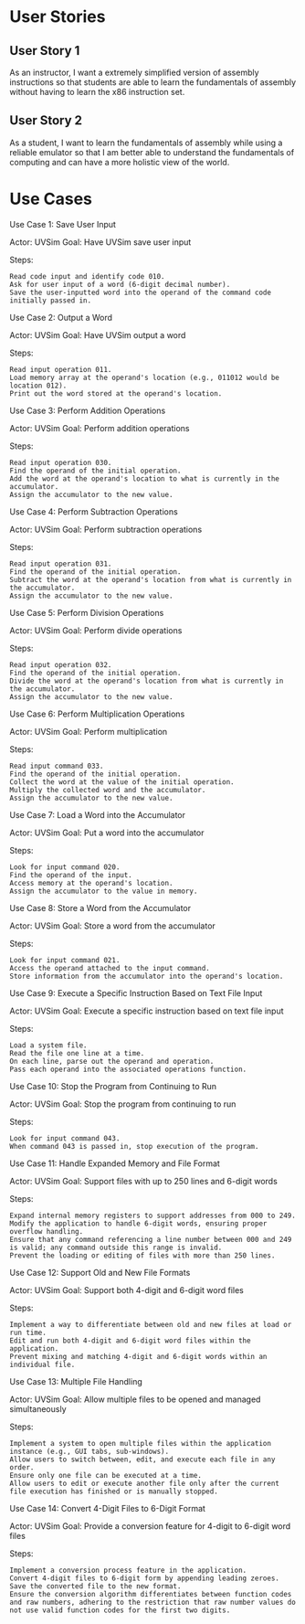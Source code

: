 # User Stories
## User Story 1

As an instructor, I want a extremely simplified version of assembly instructions so that students are able to learn the fundamentals of assembly without having to learn the x86 instruction set.

## User Story 2

As a student, I want to learn the fundamentals of assembly while using a reliable emulator so that I am better able to understand the fundamentals of computing and can have a more holistic view of the world.

# Use Cases

Use Case 1: Save User Input

Actor: UVSim
Goal: Have UVSim save user input

Steps:

    Read code input and identify code 010.
    Ask for user input of a word (6-digit decimal number).
    Save the user-inputted word into the operand of the command code initially passed in.

Use Case 2: Output a Word

Actor: UVSim
Goal: Have UVSim output a word

Steps:

    Read input operation 011.
    Load memory array at the operand's location (e.g., 011012 would be location 012).
    Print out the word stored at the operand's location.

Use Case 3: Perform Addition Operations

Actor: UVSim
Goal: Perform addition operations

Steps:

    Read input operation 030.
    Find the operand of the initial operation.
    Add the word at the operand's location to what is currently in the accumulator.
    Assign the accumulator to the new value.

Use Case 4: Perform Subtraction Operations

Actor: UVSim
Goal: Perform subtraction operations

Steps:

    Read input operation 031.
    Find the operand of the initial operation.
    Subtract the word at the operand's location from what is currently in the accumulator.
    Assign the accumulator to the new value.

Use Case 5: Perform Division Operations

Actor: UVSim
Goal: Perform divide operations

Steps:

    Read input operation 032.
    Find the operand of the initial operation.
    Divide the word at the operand's location from what is currently in the accumulator.
    Assign the accumulator to the new value.

Use Case 6: Perform Multiplication Operations

Actor: UVSim
Goal: Perform multiplication

Steps:

    Read input command 033.
    Find the operand of the initial operation.
    Collect the word at the value of the initial operation.
    Multiply the collected word and the accumulator.
    Assign the accumulator to the new value.

Use Case 7: Load a Word into the Accumulator

Actor: UVSim
Goal: Put a word into the accumulator

Steps:

    Look for input command 020.
    Find the operand of the input.
    Access memory at the operand's location.
    Assign the accumulator to the value in memory.

Use Case 8: Store a Word from the Accumulator

Actor: UVSim
Goal: Store a word from the accumulator

Steps:

    Look for input command 021.
    Access the operand attached to the input command.
    Store information from the accumulator into the operand's location.

Use Case 9: Execute a Specific Instruction Based on Text File Input

Actor: UVSim
Goal: Execute a specific instruction based on text file input

Steps:

    Load a system file.
    Read the file one line at a time.
    On each line, parse out the operand and operation.
    Pass each operand into the associated operations function.

Use Case 10: Stop the Program from Continuing to Run

Actor: UVSim
Goal: Stop the program from continuing to run

Steps:

    Look for input command 043.
    When command 043 is passed in, stop execution of the program.

Use Case 11: Handle Expanded Memory and File Format

Actor: UVSim
Goal: Support files with up to 250 lines and 6-digit words

Steps:

    Expand internal memory registers to support addresses from 000 to 249.
    Modify the application to handle 6-digit words, ensuring proper overflow handling.
    Ensure that any command referencing a line number between 000 and 249 is valid; any command outside this range is invalid.
    Prevent the loading or editing of files with more than 250 lines.

Use Case 12: Support Old and New File Formats

Actor: UVSim
Goal: Support both 4-digit and 6-digit word files

Steps:

    Implement a way to differentiate between old and new files at load or run time.
    Edit and run both 4-digit and 6-digit word files within the application.
    Prevent mixing and matching 4-digit and 6-digit words within an individual file.

Use Case 13: Multiple File Handling

Actor: UVSim
Goal: Allow multiple files to be opened and managed simultaneously

Steps:

    Implement a system to open multiple files within the application instance (e.g., GUI tabs, sub-windows).
    Allow users to switch between, edit, and execute each file in any order.
    Ensure only one file can be executed at a time.
    Allow users to edit or execute another file only after the current file execution has finished or is manually stopped.

Use Case 14: Convert 4-Digit Files to 6-Digit Format

Actor: UVSim
Goal: Provide a conversion feature for 4-digit to 6-digit word files

Steps:

    Implement a conversion process feature in the application.
    Convert 4-digit files to 6-digit form by appending leading zeroes.
    Save the converted file to the new format.
    Ensure the conversion algorithm differentiates between function codes and raw numbers, adhering to the restriction that raw number values do not use valid function codes for the first two digits.